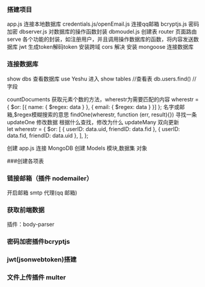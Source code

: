 ### 搭建项目
app.js   连接本地数据库
credentials.js/openEmail.js 连接qq邮箱
bcryptjs.js   密码加密
dbserver.js   对数据库的操作函数封装
dbmoudel.js   创建表
router        页面路由
serve         各个功能的封装，如注册用户，并且调用操作数据库的函数，将内容发送数据库
jwt            生成token解码token
安装跨域 cors 解决
安装 mongoose 连接数据库

### 连接数据库
show dbs 查看数据库
use Yeshu 进入
show tables //查看表
db.users.find()  //字段


countDocuments 获取元素个数的方法，wherestr为需要匹配的内容
wherestr = { $or: [{ name: { $regex: data } }, { email: { $regex: data } }] }; 名字或邮箱,$regex模糊搜索的意思
findOne(wherestr, function (err, result){}) 寻找一条
updateOne  修改数据   根据什么查找，修改为什么
updateMany  双向更新  
let wherestr = {
    $or: [
      { userID: data.uid, friendID: data.fid },
      { userID: data.fid, friendID: data.uid },
    ],
  };


创建 app.js 连接 MongoDB
创建 Models 模块,数据集 对象

###创建各项表

### 链接邮箱（插件 nodemailer）

开启邮箱 smtp 代理(qq 邮箱)

### 获取前端数据

插件：body-parser

### 密码加密插件bcryptjs


### jwt(jsonwebtoken)搭建

### 文件上传插件 multer
